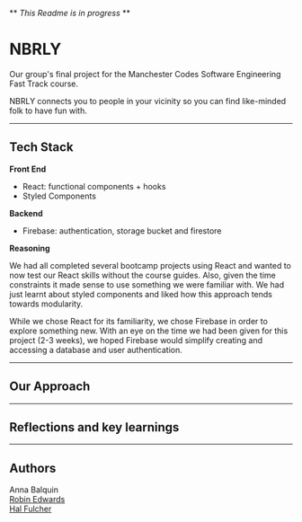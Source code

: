 ** *This Readme is in progress* **

# NBRLY

Our group's final project for the Manchester Codes Software Engineering Fast Track course.

NBRLY connects you to people in your vicinity so you can find like-minded folk to have fun with.

---

## Tech Stack

**Front End**

- React: functional components + hooks
- Styled Components

**Backend**

- Firebase: authentication, storage bucket and firestore

**Reasoning**

We had all completed several bootcamp projects using React and wanted to now test our React skills without the course guides. Also, given the time constraints it made sense to use something we were familiar with. We had just learnt about styled components and liked how this approach tends towards modularity.

While we chose React for its familiarity, we chose Firebase in order to explore something new. With an eye on the time we had been given for this project (2-3 weeks), we hoped Firebase would simplify creating and accessing a database and user authentication.

---

## Our Approach

---

## Reflections and key learnings


---


## Authors

Anna Balquin  
[Robin Edwards](https://github.com/ro8inro8in)  
[Hal Fulcher](https://github.com/HalFulcher)
